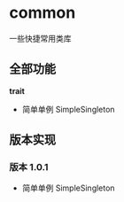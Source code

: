 # common
一些快捷常用类库

## 全部功能
**trait**
- 简单单例 SimpleSingleton


## 版本实现
### 版本 1.0.1
- 简单单例 SimpleSingleton
